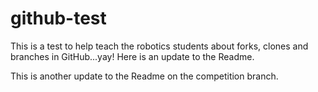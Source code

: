 # github-test
This is a test to help teach the robotics students about forks, clones and branches in GitHub...yay!
Here is an update to the Readme.

This is another update to the Readme on the competition branch.
